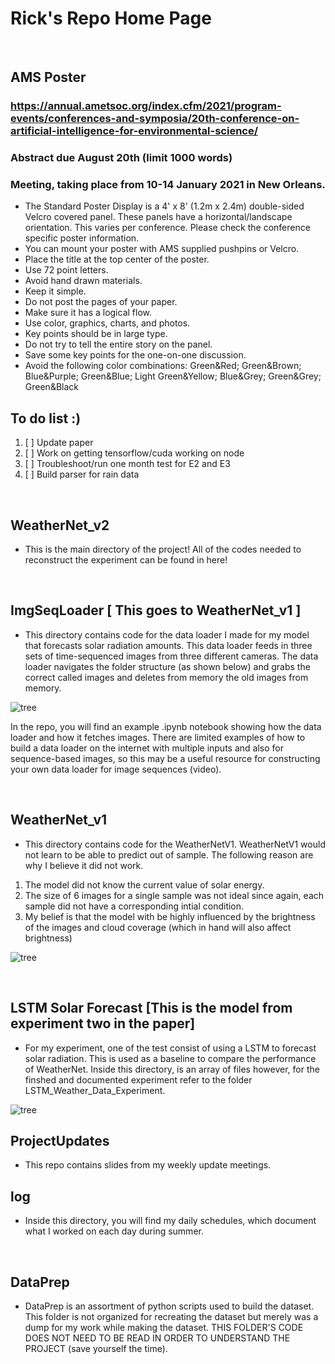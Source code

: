# Rick's Repo Home Page

<br>

## AMS Poster
### https://annual.ametsoc.org/index.cfm/2021/program-events/conferences-and-symposia/20th-conference-on-artificial-intelligence-for-environmental-science/
### Abstract due August 20th (limit 1000 words)
### Meeting, taking place from 10-14 January 2021 in New Orleans.
* The Standard Poster Display is a 4' x 8' (1.2m x 2.4m) double-sided Velcro covered panel. These panels have a horizontal/landscape orientation. This varies per conference. Please check the conference specific poster information.
* You can mount your poster with AMS supplied pushpins or Velcro.
* Place the title at the top center of the poster.
* Use 72 point letters.
* Avoid hand drawn materials.
* Keep it simple.
* Do not post the pages of your paper.
* Make sure it has a logical flow.
* Use color, graphics, charts, and photos.
* Key points should be in large type.
* Do not try to tell the entire story on the panel.
* Save some key points for the one-on-one discussion.
* Avoid the following color combinations: Green&Red; Green&Brown; Blue&Purple; Green&Blue; Light Green&Yellow; Blue&Grey; Green&Grey; Green&Black

## To do list :)
01. [ ] Update paper
02. [ ] Work on getting tensorflow/cuda working on node 
03. [ ] Troubleshoot/run one month test for E2 and E3 
04. [ ] Build parser for rain data 

<br>

## WeatherNet_v2
* This is the main directory of the project! All of the codes needed to reconstruct the experiment can be found in here!

<br>

## ImgSeqLoader [ This goes to WeatherNet_v1 ]
* This directory contains code for the data loader I made for my model that forecasts solar radiation amounts. This data loader feeds in three sets of time-sequenced images from three different cameras. The data loader navigates the folder structure (as shown below) and grabs the correct called images and deletes from memory the old images from memory.

![tree](Images/DataLoaderDirPic.png)                                                                                          
                                                                                         
In the repo, you will find an example .ipynb notebook showing how the data loader and how it fetches images. There are limited examples of how to build a data loader on the internet with multiple inputs and also for sequence-based images, so this may be a useful resource for constructing your own data loader for image sequences (video). 

<br>

## WeatherNet_v1
* This directory contains code for the WeatherNetV1. WeatherNetV1 would not learn to be able to predict out of sample. The following reason are why I believe it did not work.
1. The model did not know the current value of solar energy.
2. The size of 6 images for a single sample was not ideal since again, each sample did not have a corresponding intial condition. 
3. My belief is that the model with be highly influenced by the brightness of the images and cloud coverage (which in hand will also affect brightness)

![tree](Images/WeatherNet_v1_pic.png) 

<br>

## LSTM Solar Forecast [This is the model from experiment two in the paper]
* For my experiment, one of the test consist of using a LSTM to forecast solar radiation. This is used as a baseline to compare the performance of WeatherNet.
Inside this directory, is an array of files however, for the finshed and documented experiment refer to the folder LSTM_Weather_Data_Experiment.

![tree](Images/LSTM_Weather_Model_netron.png) 

## ProjectUpdates
* This repo contains slides from my weekly update meetings.

## log
* Inside this directory, you will find my daily schedules, which document what I worked on each day during summer.

<br>

## DataPrep
* DataPrep is an assortment of python scripts used to build the dataset. This folder is not organized for recreating the dataset but merely was a dump for my work while making the dataset. THIS FOLDER'S CODE DOES NOT NEED TO BE READ IN ORDER TO UNDERSTAND THE PROJECT (save yourself the time).

